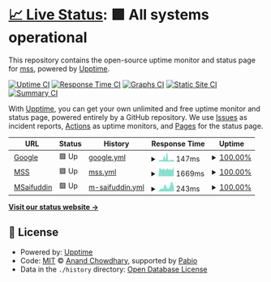 # [📈 Live Status](https://status.mss.me): <!--live status--> **🟩 All systems operational**

This repository contains the open-source uptime monitor and status page for [mss](msaifuddin.com), powered by [Upptime](https://github.com/upptime/upptime).

[![Uptime CI](https://github.com/msaifuddin/upptime/workflows/Uptime%20CI/badge.svg)](https://github.com/msaifuddin/upptime/actions?query=workflow%3A%22Uptime+CI%22)
[![Response Time CI](https://github.com/msaifuddin/upptime/workflows/Response%20Time%20CI/badge.svg)](https://github.com/msaifuddin/upptime/actions?query=workflow%3A%22Response+Time+CI%22)
[![Graphs CI](https://github.com/msaifuddin/upptime/workflows/Graphs%20CI/badge.svg)](https://github.com/msaifuddin/upptime/actions?query=workflow%3A%22Graphs+CI%22)
[![Static Site CI](https://github.com/msaifuddin/upptime/workflows/Static%20Site%20CI/badge.svg)](https://github.com/msaifuddin/upptime/actions?query=workflow%3A%22Static+Site+CI%22)
[![Summary CI](https://github.com/msaifuddin/upptime/workflows/Summary%20CI/badge.svg)](https://github.com/msaifuddin/upptime/actions?query=workflow%3A%22Summary+CI%22)

With [Upptime](https://upptime.js.org), you can get your own unlimited and free uptime monitor and status page, powered entirely by a GitHub repository. We use [Issues](https://github.com/msaifuddin/upptime/issues) as incident reports, [Actions](https://github.com/msaifuddin/upptime/actions) as uptime monitors, and [Pages](https://status.mss.me) for the status page.

<!--start: status pages-->
<!-- This summary is generated by Upptime (https://github.com/upptime/upptime) -->
<!-- Do not edit this manually, your changes will be overwritten -->
<!-- prettier-ignore -->
| URL | Status | History | Response Time | Uptime |
| --- | ------ | ------- | ------------- | ------ |
| <img alt="" src="https://icons.duckduckgo.com/ip3/www.google.com.ico" height="13"> [Google](https://www.google.com) | 🟩 Up | [google.yml](https://github.com/msaifuddin/upptime/commits/HEAD/history/google.yml) | <details><summary><img alt="Response time graph" src="./graphs/google/response-time-week.png" height="20"> 147ms</summary><br><a href="https://status.mss.me/history/google"><img alt="Response time 133" src="https://img.shields.io/endpoint?url=https%3A%2F%2Fraw.githubusercontent.com%2Fmsaifuddin%2Fupptime%2FHEAD%2Fapi%2Fgoogle%2Fresponse-time.json"></a><br><a href="https://status.mss.me/history/google"><img alt="24-hour response time 136" src="https://img.shields.io/endpoint?url=https%3A%2F%2Fraw.githubusercontent.com%2Fmsaifuddin%2Fupptime%2FHEAD%2Fapi%2Fgoogle%2Fresponse-time-day.json"></a><br><a href="https://status.mss.me/history/google"><img alt="7-day response time 147" src="https://img.shields.io/endpoint?url=https%3A%2F%2Fraw.githubusercontent.com%2Fmsaifuddin%2Fupptime%2FHEAD%2Fapi%2Fgoogle%2Fresponse-time-week.json"></a><br><a href="https://status.mss.me/history/google"><img alt="30-day response time 142" src="https://img.shields.io/endpoint?url=https%3A%2F%2Fraw.githubusercontent.com%2Fmsaifuddin%2Fupptime%2FHEAD%2Fapi%2Fgoogle%2Fresponse-time-month.json"></a><br><a href="https://status.mss.me/history/google"><img alt="1-year response time 138" src="https://img.shields.io/endpoint?url=https%3A%2F%2Fraw.githubusercontent.com%2Fmsaifuddin%2Fupptime%2FHEAD%2Fapi%2Fgoogle%2Fresponse-time-year.json"></a></details> | <details><summary><a href="https://status.mss.me/history/google">100.00%</a></summary><a href="https://status.mss.me/history/google"><img alt="All-time uptime 100.00%" src="https://img.shields.io/endpoint?url=https%3A%2F%2Fraw.githubusercontent.com%2Fmsaifuddin%2Fupptime%2FHEAD%2Fapi%2Fgoogle%2Fuptime.json"></a><br><a href="https://status.mss.me/history/google"><img alt="24-hour uptime 100.00%" src="https://img.shields.io/endpoint?url=https%3A%2F%2Fraw.githubusercontent.com%2Fmsaifuddin%2Fupptime%2FHEAD%2Fapi%2Fgoogle%2Fuptime-day.json"></a><br><a href="https://status.mss.me/history/google"><img alt="7-day uptime 100.00%" src="https://img.shields.io/endpoint?url=https%3A%2F%2Fraw.githubusercontent.com%2Fmsaifuddin%2Fupptime%2FHEAD%2Fapi%2Fgoogle%2Fuptime-week.json"></a><br><a href="https://status.mss.me/history/google"><img alt="30-day uptime 100.00%" src="https://img.shields.io/endpoint?url=https%3A%2F%2Fraw.githubusercontent.com%2Fmsaifuddin%2Fupptime%2FHEAD%2Fapi%2Fgoogle%2Fuptime-month.json"></a><br><a href="https://status.mss.me/history/google"><img alt="1-year uptime 100.00%" src="https://img.shields.io/endpoint?url=https%3A%2F%2Fraw.githubusercontent.com%2Fmsaifuddin%2Fupptime%2FHEAD%2Fapi%2Fgoogle%2Fuptime-year.json"></a></details>
| <img alt="" src="https://icons.duckduckgo.com/ip3/mss.me.ico" height="13"> [MSS](https://mss.me) | 🟩 Up | [mss.yml](https://github.com/msaifuddin/upptime/commits/HEAD/history/mss.yml) | <details><summary><img alt="Response time graph" src="./graphs/mss/response-time-week.png" height="20"> 1669ms</summary><br><a href="https://status.mss.me/history/mss"><img alt="Response time 1247" src="https://img.shields.io/endpoint?url=https%3A%2F%2Fraw.githubusercontent.com%2Fmsaifuddin%2Fupptime%2FHEAD%2Fapi%2Fmss%2Fresponse-time.json"></a><br><a href="https://status.mss.me/history/mss"><img alt="24-hour response time 2448" src="https://img.shields.io/endpoint?url=https%3A%2F%2Fraw.githubusercontent.com%2Fmsaifuddin%2Fupptime%2FHEAD%2Fapi%2Fmss%2Fresponse-time-day.json"></a><br><a href="https://status.mss.me/history/mss"><img alt="7-day response time 1669" src="https://img.shields.io/endpoint?url=https%3A%2F%2Fraw.githubusercontent.com%2Fmsaifuddin%2Fupptime%2FHEAD%2Fapi%2Fmss%2Fresponse-time-week.json"></a><br><a href="https://status.mss.me/history/mss"><img alt="30-day response time 1859" src="https://img.shields.io/endpoint?url=https%3A%2F%2Fraw.githubusercontent.com%2Fmsaifuddin%2Fupptime%2FHEAD%2Fapi%2Fmss%2Fresponse-time-month.json"></a><br><a href="https://status.mss.me/history/mss"><img alt="1-year response time 1303" src="https://img.shields.io/endpoint?url=https%3A%2F%2Fraw.githubusercontent.com%2Fmsaifuddin%2Fupptime%2FHEAD%2Fapi%2Fmss%2Fresponse-time-year.json"></a></details> | <details><summary><a href="https://status.mss.me/history/mss">100.00%</a></summary><a href="https://status.mss.me/history/mss"><img alt="All-time uptime 99.14%" src="https://img.shields.io/endpoint?url=https%3A%2F%2Fraw.githubusercontent.com%2Fmsaifuddin%2Fupptime%2FHEAD%2Fapi%2Fmss%2Fuptime.json"></a><br><a href="https://status.mss.me/history/mss"><img alt="24-hour uptime 100.00%" src="https://img.shields.io/endpoint?url=https%3A%2F%2Fraw.githubusercontent.com%2Fmsaifuddin%2Fupptime%2FHEAD%2Fapi%2Fmss%2Fuptime-day.json"></a><br><a href="https://status.mss.me/history/mss"><img alt="7-day uptime 100.00%" src="https://img.shields.io/endpoint?url=https%3A%2F%2Fraw.githubusercontent.com%2Fmsaifuddin%2Fupptime%2FHEAD%2Fapi%2Fmss%2Fuptime-week.json"></a><br><a href="https://status.mss.me/history/mss"><img alt="30-day uptime 100.00%" src="https://img.shields.io/endpoint?url=https%3A%2F%2Fraw.githubusercontent.com%2Fmsaifuddin%2Fupptime%2FHEAD%2Fapi%2Fmss%2Fuptime-month.json"></a><br><a href="https://status.mss.me/history/mss"><img alt="1-year uptime 98.81%" src="https://img.shields.io/endpoint?url=https%3A%2F%2Fraw.githubusercontent.com%2Fmsaifuddin%2Fupptime%2FHEAD%2Fapi%2Fmss%2Fuptime-year.json"></a></details>
| <img alt="" src="https://icons.duckduckgo.com/ip3/msaifuddin.com.ico" height="13"> [MSaifuddin](https://msaifuddin.com) | 🟩 Up | [m-saifuddin.yml](https://github.com/msaifuddin/upptime/commits/HEAD/history/m-saifuddin.yml) | <details><summary><img alt="Response time graph" src="./graphs/m-saifuddin/response-time-week.png" height="20"> 243ms</summary><br><a href="https://status.mss.me/history/m-saifuddin"><img alt="Response time 189" src="https://img.shields.io/endpoint?url=https%3A%2F%2Fraw.githubusercontent.com%2Fmsaifuddin%2Fupptime%2FHEAD%2Fapi%2Fm-saifuddin%2Fresponse-time.json"></a><br><a href="https://status.mss.me/history/m-saifuddin"><img alt="24-hour response time 243" src="https://img.shields.io/endpoint?url=https%3A%2F%2Fraw.githubusercontent.com%2Fmsaifuddin%2Fupptime%2FHEAD%2Fapi%2Fm-saifuddin%2Fresponse-time-day.json"></a><br><a href="https://status.mss.me/history/m-saifuddin"><img alt="7-day response time 243" src="https://img.shields.io/endpoint?url=https%3A%2F%2Fraw.githubusercontent.com%2Fmsaifuddin%2Fupptime%2FHEAD%2Fapi%2Fm-saifuddin%2Fresponse-time-week.json"></a><br><a href="https://status.mss.me/history/m-saifuddin"><img alt="30-day response time 253" src="https://img.shields.io/endpoint?url=https%3A%2F%2Fraw.githubusercontent.com%2Fmsaifuddin%2Fupptime%2FHEAD%2Fapi%2Fm-saifuddin%2Fresponse-time-month.json"></a><br><a href="https://status.mss.me/history/m-saifuddin"><img alt="1-year response time 195" src="https://img.shields.io/endpoint?url=https%3A%2F%2Fraw.githubusercontent.com%2Fmsaifuddin%2Fupptime%2FHEAD%2Fapi%2Fm-saifuddin%2Fresponse-time-year.json"></a></details> | <details><summary><a href="https://status.mss.me/history/m-saifuddin">100.00%</a></summary><a href="https://status.mss.me/history/m-saifuddin"><img alt="All-time uptime 99.99%" src="https://img.shields.io/endpoint?url=https%3A%2F%2Fraw.githubusercontent.com%2Fmsaifuddin%2Fupptime%2FHEAD%2Fapi%2Fm-saifuddin%2Fuptime.json"></a><br><a href="https://status.mss.me/history/m-saifuddin"><img alt="24-hour uptime 100.00%" src="https://img.shields.io/endpoint?url=https%3A%2F%2Fraw.githubusercontent.com%2Fmsaifuddin%2Fupptime%2FHEAD%2Fapi%2Fm-saifuddin%2Fuptime-day.json"></a><br><a href="https://status.mss.me/history/m-saifuddin"><img alt="7-day uptime 100.00%" src="https://img.shields.io/endpoint?url=https%3A%2F%2Fraw.githubusercontent.com%2Fmsaifuddin%2Fupptime%2FHEAD%2Fapi%2Fm-saifuddin%2Fuptime-week.json"></a><br><a href="https://status.mss.me/history/m-saifuddin"><img alt="30-day uptime 100.00%" src="https://img.shields.io/endpoint?url=https%3A%2F%2Fraw.githubusercontent.com%2Fmsaifuddin%2Fupptime%2FHEAD%2Fapi%2Fm-saifuddin%2Fuptime-month.json"></a><br><a href="https://status.mss.me/history/m-saifuddin"><img alt="1-year uptime 100.00%" src="https://img.shields.io/endpoint?url=https%3A%2F%2Fraw.githubusercontent.com%2Fmsaifuddin%2Fupptime%2FHEAD%2Fapi%2Fm-saifuddin%2Fuptime-year.json"></a></details>

<!--end: status pages-->

[**Visit our status website →**](https://status.mss.me)

## 📄 License

- Powered by: [Upptime](https://github.com/upptime/upptime)
- Code: [MIT](./LICENSE) © [Anand Chowdhary](https://anandchowdhary.com), supported by [Pabio](https://pabio.com)
- Data in the `./history` directory: [Open Database License](https://opendatacommons.org/licenses/odbl/1-0/)
